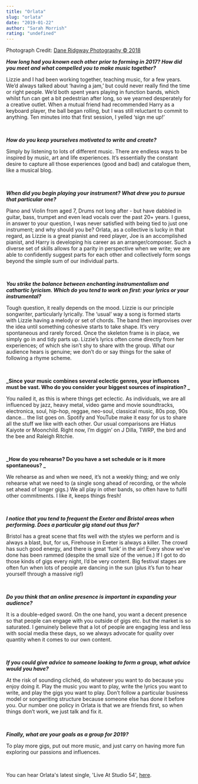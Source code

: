 ```yaml
---
title: "Orlata"
slug: "orlata"
date: "2019-01-22"
author: "Sarah Morrish"
rating: "undefined"
---
```


Photograph Credit: [Dane Ridgway Photography © 2018](https://www.facebook.com/danerphoto/)

**_How long had you known each other prior to forming in 2017? How did you meet and what compelled you to make music together?_**

Lizzie and I had been working together, teaching music, for a few years. We’d always talked about ‘having a jam,’ but could never really find the time or right people. We’d both spent years playing in function bands, which whilst fun can get a bit pedestrian after long, so we yearned desperately for a creative outlet. When a mutual friend had recommended Harry as a keyboard player, the ball began rolling, but I was still reluctant to commit to anything. Ten minutes into that first session, I yelled ‘sign me up!’

 

**_How do you keep yourselves motivated to write and create?_**

Simply by listening to lots of different music. There are endless ways to be inspired by music, art and life experiences. It’s essentially the constant desire to capture all those experiences (good and bad) and catalogue them, like a musical blog.

 

**_When did you begin playing your instrument? What drew you to pursue that particular one?_**

Piano and Violin from aged 7, Drums not long after - but have dabbled in guitar, bass, trumpet and even lead vocals over the past 20+ years. I guess, in answer to your question, I was never satisfied with being tied to just one instrument; and why should you be? Orlata, as a collective is lucky in that regard, as Lizzie is a great pianist and reed player, Joe is an accomplished pianist, and Harry is developing his career as an arranger/composer. Such a diverse set of skills allows for a parity in perspective when we write; we are able to confidently suggest parts for each other and collectively form songs beyond the simple sum of our individual parts.

 

**_You strike the balance between enchanting instrumentalism and cathartic lyricism. Which do you tend to work on first: your lyrics or your instrumental?_**

Tough question, it really depends on the mood. Lizzie is our principle songwriter, particularly lyrically. The ‘usual’ way a song is formed starts with Lizzie having a melody or set of chords. The band then improvises over the idea until something cohesive starts to take shape. It’s very spontaneous and rarely forced. Once the skeleton frame is in place, we simply go in and tidy parts up. Lizzie’s lyrics often come directly from her experiences; of which she isn’t shy to share with the group. What our audience hears is genuine; we don’t do or say things for the sake of following a rhyme scheme.

 

**_Since your music combines several eclectic genres, your influences must be vast. Who do you consider your biggest sources of inspiration? _**

You nailed it, as this is where things get eclectic. As individuals, we are all influenced by jazz, heavy metal, video game and movie soundtracks, electronica, soul, hip-hop, reggae, neo-soul, classical music, 80s pop, 90s dance… the list goes on. Spotify and YouTube make it easy for us to share all the stuff we like with each other. Our usual comparisons are Hiatus Kaiyote or Moonchild. Right now, I’m diggin’ on J Dilla, TWRP, the bird and the bee and Raleigh Ritchie.

 

**_How do you rehearse? Do you have a set schedule or is it more spontaneous? _**

We rehearse as and when we need, it’s not a weekly thing; and we only rehearse what we need to (a single song ahead of recording, or the whole set ahead of longer gigs.) We all play in other bands, so often have to fulfil other commitments. I like it, keeps things fresh!

 

**_I notice that you tend to frequent the Exeter and Bristol areas when performing. Does a particular gig stand out thus far?_**

Bristol has a great scene that fits well with the styles we perform and is always a blast, but, for us, Firehouse in Exeter is always a killer. The crowd has such good energy, and there is great ‘funk’ in the air! Every show we’ve done has been rammed (despite the small size of the venue.) If I got to do those kinds of gigs every night, I’d be very content. Big festival stages are often fun when lots of people are dancing in the sun (plus it’s fun to hear yourself through a massive rig!)

 

**_Do you think that an online presence is important in expanding your audience?_**

It is a double-edged sword. On the one hand, you want a decent presence so that people can engage with you outside of gigs etc. but the market is so saturated. I genuinely believe that a lot of people are engaging less and less with social media these days, so we always advocate for quality over quantity when it comes to our own content.

 

**_If you could give advice to someone looking to form a group, what advice would you have?_**

At the risk of sounding clichéd, do whatever you want to do because you enjoy doing it. Play the music you want to play, write the lyrics you want to write, and play the gigs you want to play. Don’t follow a particular business model or songwriting structure because someone else has done it before you. Our number one policy in Orlata is that we are friends first, so when things don’t work, we just talk and fix it.

 

**_Finally, what are your goals as a group for 2019?_**

To play more gigs, put out more music, and just carry on having more fun exploring our passions and influences.

 

You can hear Orlata's latest single, 'Live At Studio 54', [here](https://open.spotify.com/album/6yBXnpo9vwltfH3obwEOvz?si=_u1aWlh7RW6bR6M4SrmqmA).
